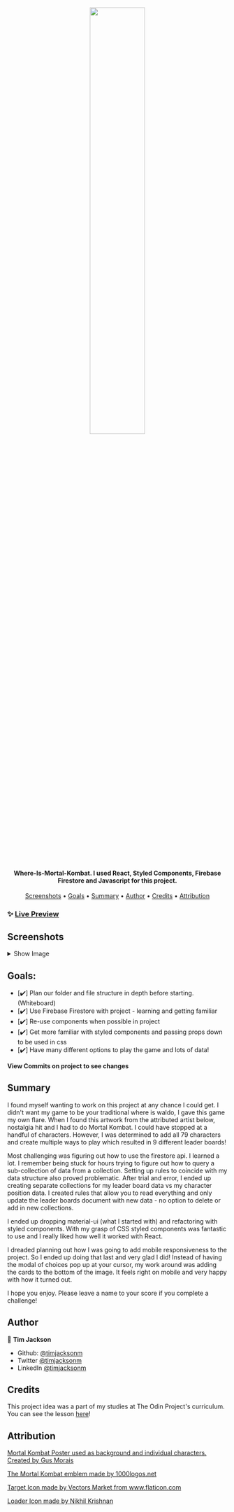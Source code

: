 <h1 align="center">
   <image src="/src/assets/readmelogo.png" width="50%"> 
</h1>

<h4 align="center">Where-Is-Mortal-Kombat. I used React, Styled Components, Firebase Firestore and Javascript for this project.</h4>
<p align="center">
  <a href="#screenshots">Screenshots</a> •
  <a href="#goals">Goals</a> •
  <a href="#summary">Summary</a> •
  <a href="#author">Author</a> •
  <a href="#credits">Credits</a> •
  <a href="#attribution">Attribution</a>
</p>

### ✨ [Live Preview](http://timjacksonm.github.io/Where-Is-MK)

## Screenshots

<details>
  <summary>Show Image</summary>

<image src="/src/assets/demogif1.gif">

---

The gif and next couple images show responsiveness of my web application.

<image src="/src/assets/demogif2.gif">

---

Home Menu Screen IphoneX

<image src="/src/assets/IphoneX1.png">

---

Attributions Page IphoneX

<image src="/src/assets/IphoneX2.png">

---

Seek and Find with target selected IphoneX

<image src="/src/assets/IphoneX3.png">

---

Seek and Find with target selected Iphone 5/SE

<image src="/src/assets/Iphone51.png">

---

Seek and Find with target selected Ipad Pro

<image src="/src/assets/IpadPro1.png">

---

Submit Score Modal Samsung Galaxy S5

<image src="/src/assets/GalaxyS51.png">

---

Leaderboard Page Samsung Galaxy S5

<image src="/src/assets/GalaxyS52.png">

---

Leaderboard Page Ipad

<image src="/src/assets/Ipad1.png">

---

</details>

## Goals:

- [✔️] Plan our folder and file structure in depth before starting. (Whiteboard)
- [✔️] Use Firebase Firestore with project - learning and getting familiar
- [✔️] Re-use components when possible in project
- [✔️] Get more familiar with styled components and passing props down to be used in css
- [✔️] Have many different options to play the game and lots of data!

**View Commits on project to see changes**

## Summary

   <p>
I found myself wanting to work on this project at any chance I could get. I didn't want my game to be your traditional where is waldo, I gave this game my own flare. When I found this artwork from the attributed artist below, nostalgia hit and I had to do Mortal Kombat. I could have stopped at a handful of characters. However, I was determined to add all 79 characters and create multiple ways to play which resulted in 9 different leader boards!
   </p>
   <p>
Most challenging was figuring out how to use the firestore api. I learned a lot. I remember being stuck for hours trying to figure out how to query a sub-collection of data from a collection. Setting up rules to coincide with my data structure also proved problematic. After trial and error, I ended up creating separate collections for my leader board data vs my character position data. I created rules that allow you to read everything and only update the leader boards document with new data - no option to delete or add in new collections.
   </p>
   <p>
I ended up dropping material-ui (what I started with) and refactoring with styled components. With my grasp of CSS styled components was fantastic to use and I really liked how well it worked with React.
   </p>
   <p>
I dreaded planning out how I was going to add mobile responsiveness to the project. So I ended up doing that last and very glad I did! Instead of having the modal of choices pop up at your cursor, my work around was adding the cards to the bottom of the image. It feels right on mobile and very happy with how it turned out.
   </p>

   <p>
I hope you enjoy. Please leave a name to your score if you complete a challenge!
   </p>

## Author

👤 **Tim Jackson**

- Github: [@timjacksonm](https://github.com/timjacksonm)
- Twitter [@timjacksonm](https://twitter.com/timjacksonm)
- LinkedIn [@timjacksonm](https://linkedin.com/in/timjacksonm)

## Credits

This project idea was a part of my studies at The Odin Project's curriculum. You can see the lesson <a href="https://www.theodinproject.com/paths/full-stack-javascript/courses/javascript/lessons/where-s-waldo-a-photo-tagging-app" target="_blank">here</a>!

## Attribution

   <p>
      <a href="https://www.behance.net/gallery/99271971/Mortal-Kombat-Wheres-Scorpion-illustration">
      Mortal Kombat Poster used as background and individual characters. Created by Gus Morais
      </a>
   </p>
   <p>
      <a href="https://1000logos.net/mortal-kombat-logo/">
      The Mortal Kombat emblem made by 1000logos.net
      </a>
   </p>
   <p>
      <a href="https://www.flaticon.com/authors/vectors-market" title="Vectors Market">
      Target Icon made by Vectors Market from www.flaticon.com
      </a>
   </p>
   <p>
      <a href="https://codepen.io/nikhil8krishnan">
      Loader Icon made by Nikhil Krishnan
      </a>
   </p>
